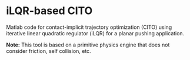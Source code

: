 # iLQR-based CITO
Matlab code for contact-implicit trajectory optimization (CITO) using iterative linear quadratic regulator (iLQR) for a planar pushing application.

__Note:__ This tool is based on a primitive physics engine that does not consider friction, self collision, etc.
